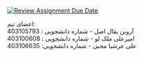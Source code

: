 [![Review Assignment Due Date](https://classroom.github.com/assets/deadline-readme-button-22041afd0340ce965d47ae6ef1cefeee28c7c493a6346c4f15d667ab976d596c.svg)](https://classroom.github.com/a/iDQJgb-p)

اعضای تیم: <br/>
آروین بقال اصل - شماره دانشجویی : 403105793 <br/>
امیرعلی ملک لو - شماره دانشجویی : 403100608 <br/>
علی عرشیا محبی - شماره دانشجویی: 403106635
